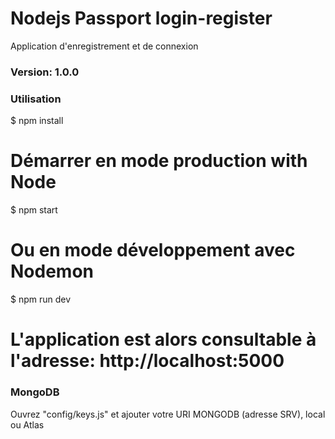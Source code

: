 # Nodejs Passport login-register

Application d'enregistrement et de connexion

### Version: 1.0.0

### Utilisation


$ npm install

# Démarrer en mode production with Node
$ npm start
# Ou en mode développement avec Nodemon
$ npm run dev

# L'application est alors consultable à l'adresse:  http://localhost:5000

### MongoDB

Ouvrez "config/keys.js" et ajouter votre URI MONGODB (adresse SRV), local ou Atlas
